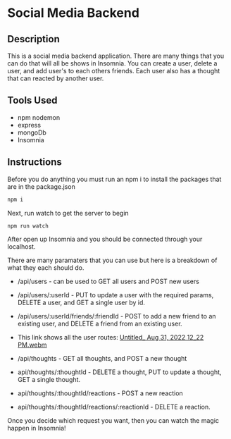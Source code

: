 # Social Media Backend

## Description
This is a social media backend application. There are many things that you can do that will all be shows in Insomnia. You can create a user, delete a user, and add user's to each others friends. Each user also has a thought that can reacted by another user. 

## Tools Used 
+ npm nodemon 
+ express
+ mongoDb 
+ Insomnia 

## Instructions 
Before you do anything you must run an npm i to install the packages that are in the package.json 
```bash 
npm i 
```
Next, run watch to get the server to begin 
```bash
npm run watch 
```
After open up Insomnia and you should be connected through your localhost. 

There are many paramaters that you can use but here is a breakdown of what they each should do. 
+ /api/users - can be used to GET all users and POST new users 
+ /api/users/:userId - PUT to update a user with the required params, DELETE a user, and GET a single user by id. 
+ /api/users/:userId/friends/:friendId - POST to add a new friend to an existing user, and DELETE a friend from an existing user. 
+ This link shows all the user routes: 
[Untitled_ Aug 31, 2022 12_22 PM.webm](https://user-images.githubusercontent.com/101439331/187751562-ee3228e9-204b-46ee-aff3-398ddd942123.webm)


+ /api/thoughts - GET all thoughts, and POST a new thought
+ api/thoughts/:thoughtId - DELETE a thought, PUT to update a thought, GET a single thought. 
+ api/thoughts/:thoughtId/reactions - POST a new reaction 
+ api/thoughts/:thoughtId/reactions/:reactionId - DELETE a reaction. 

Once you decide which request you want, then you can watch the magic happen in Insomnia!




